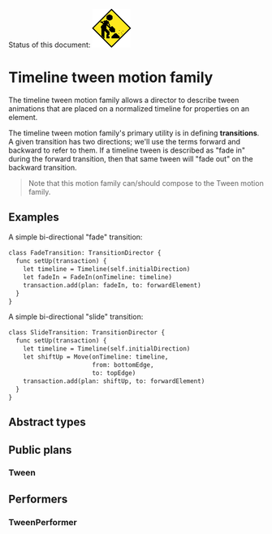 Status of this document:
![](../../_assets/under-construction-flashing-barracade-animation.gif)

# Timeline tween motion family

The timeline tween motion family allows a director to describe tween animations that are placed on a normalized timeline for properties on an element.

The timeline tween motion family's primary utility is in defining **transitions**. A given transition has two directions; we'll use the terms forward and backward to refer to them. If a timeline tween is described as "fade in" during the forward transition, then that same tween will "fade out" on the backward transition.

> Note that this motion family can/should compose to the Tween motion family.

## Examples

A simple bi-directional "fade" transition:

    class FadeTransition: TransitionDirector {
      func setUp(transaction) {
        let timeline = Timeline(self.initialDirection)
        let fadeIn = FadeIn(onTimeline: timeline)
        transaction.add(plan: fadeIn, to: forwardElement)
      }
    }

A simple bi-directional "slide" transition:

    class SlideTransition: TransitionDirector {
      func setUp(transaction) {
        let timeline = Timeline(self.initialDirection)
        let shiftUp = Move(onTimeline: timeline,
                           from: bottomEdge,
                           to: topEdge)
        transaction.add(plan: shiftUp, to: forwardElement)
      }
    }

## Abstract types

## Public plans

### Tween

## Performers

### TweenPerformer


